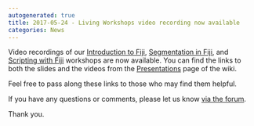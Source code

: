```yaml
---
autogenerated: true
title: 2017-05-24 - Living Workshops video recording now available
categories: News
---
```


Video recordings of our [Introduction to Fiji](/presentations/fiji-introduction/#/), [Segmentation in Fiji](/presentations/fiji-segmentation/#/), and [Scripting with Fiji](/presentations/fiji-scripting/#/) workshops are now available. You can find the links to both the slides and the videos from the [Presentations](/learn/presentations) page of the wiki.

Feel free to pass along these links to those who may find them helpful.

If you have any questions or comments, please let us know [via the forum](http://forum.imagej.net/t/imagej-workshops-intro-segmentation-and-scripting/5358).

Thank you.


